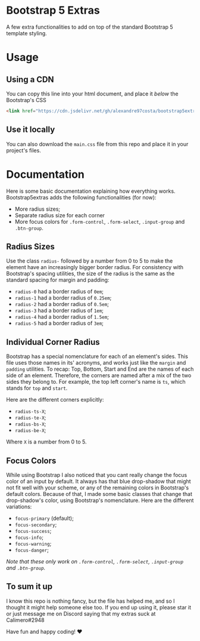 
# Bootstrap 5 Extras

A few extra functionalities to add on top of the standard Bootstrap 5 template styling.


# Usage

## Using a CDN
You can copy this line into your html document, and place it *below* the Bootstrap's CSS 
```html
<link href="https://cdn.jsdelivr.net/gh/alexandre97costa/bootstrap5extras/main.min.css" rel="stylesheet">
```

## Use it locally

You can also download the `main.css` file from this repo and place it in your project's files.


# Documentation

Here is some basic documentation explaining how everything works. Bootstrap5extras adds the following functionalities (for now):
- More radius sizes;
- Separate radius size for each corner
- More focus colors for `.form-control`, `.form-select`, `.input-group` and `.btn-group`.

## Radius Sizes

Use the class `radius-` followed by a number from 0 to 5 to make the element have an increasingly bigger border radius. 
For consistency with Bootstrap's spacing utilities, the size of the radius is the same as the standard spacing for margin and padding:
- `radius-0` had a border radius of `0em`;
- `radius-1` had a border radius of `0.25em`;
- `radius-2` had a border radius of `0.5em`;
- `radius-3` had a border radius of `1em`;
- `radius-4` had a border radius of `1.5em`;
- `radius-5` had a border radius of `3em`;

## Individual Corner Radius

Bootstrap has a special nomenclature for each of an element's sides. This file uses those names in its' acronyms, and works just like the `margin` and `padding` utilities.
To recap: Top, Bottom, Start and End are the names of each side of an element. Therefore, the corners are named after a mix of the two sides they belong to. For example, the top left corner's name is `ts`, which stands for `top` and `start`.

Here are the different corners explicitly:
- `radius-ts-X`;
- `radius-te-X`;
- `radius-bs-X`;
- `radius-be-X`;

Where `X` is a number from 0 to 5.

## Focus Colors
While using Bootstrap I also noticed that you cant really change the focus color of an input by default. It always has that blue drop-shadow that might not fit well with your scheme, or any of the remaining colors in Bootstrap's default colors. Because of that, I made some basic classes that change that drop-shadow's color, using Bootstrap's nomenclature.
Here are the different variations:

- `focus-primary` (default);
- `focus-secondary`;
- `focus-success`;
- `focus-info`;
- `focus-warning`;
- `focus-danger`;

_Note that these only work on `.form-control`, `.form-select`, `.input-group` and `.btn-group`._


## To sum it up

I know this repo is nothing fancy, but the file has helped me, and so I thought it might help someone else too.
If you end up using it, please star it or just message me on Discord saying that my extras suck at Calimero#2948

Have fun and happy coding! ♥


